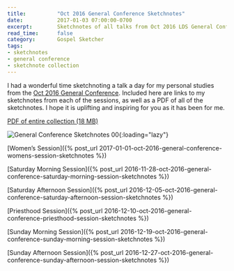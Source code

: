 ```yaml
---
title:          "Oct 2016 General Conference Sketchnotes"
date:           2017-01-03 07:00:00-0700
excerpt:        Sketchnotes of all talks from Oct 2016 LDS General Conference
read_time:      false
category:       Gospel Sketcher
tags:
- sketchnotes
- general conference
- sketchnote collection
---
```



I had a wonderful time sketchnoting a talk a day for my personal studies from the [Oct 2016 General Conference](https://www.lds.org/church/events/october-2016-general-conference). Included here are links to my sketchnotes from each of the sessions, as well as a PDF of all of the sketchnotes. I hope it is uplifting and inspiring for you as it has been for me.

[PDF of entire collection (18 MB)](https://media.bennorris.org/images/gospelsketcher/general-conference/oct-2016/october-2016-general-conference-sketchnotes.pdf)

![General Conference Sketchnotes 00](https://media.bennorris.org/images/gospelsketcher/general-conference/oct-2016/oct-2016-general-conference-sketchnote-00.jpg){:loading="lazy"}

[Women’s Session]({% post_url 2017-01-01-oct-2016-general-conference-womens-session-sketchnotes %})

[Saturday Morning Session]({% post_url 2016-11-28-oct-2016-general-conference-saturday-morning-session-sketchnotes %})

[Saturday Afternoon Session]({% post_url 2016-12-05-oct-2016-general-conference-saturday-afternoon-session-sketchnotes %})

[Priesthood Session]({% post_url 2016-12-10-oct-2016-general-conference-priesthood-session-sketchnotes %})

[Sunday Morning Session]({% post_url 2016-12-19-oct-2016-general-conference-sunday-morning-session-sketchnotes %})

[Sunday Afternoon Session]({% post_url 2016-12-27-oct-2016-general-conference-sunday-afternoon-session-sketchnotes %})
